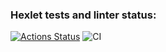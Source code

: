 ### Hexlet tests and linter status:
[![Actions Status](https://github.com/elrbkn/qa-auto-engineer-javascript-project-87/actions/workflows/hexlet-check.yml/badge.svg)](https://github.com/elrbkn/qa-auto-engineer-javascript-project-87/actions)
![CI](https://github.com/<ваш-логин>/<ваш-репозиторий>/actions/workflows/test.yml/badge.svg)
